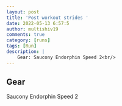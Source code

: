 ```yaml
---
layout: post
title: 'Post workout strides '
date: 2022-05-13 6:57:5
author: multishiv19
comments: true
category: [runs]
tags: [Run]
description: |
    Gear: Saucony Endorphin Speed 2<br/>
---
```


## Gear
Saucony Endorphin Speed 2



<div width='100%' class='strava-embed-placeholder' data-embed-type='activity' data-embed-id='7132130364'></div>
<script src='https://strava-embeds.com/embed.js'></script>
